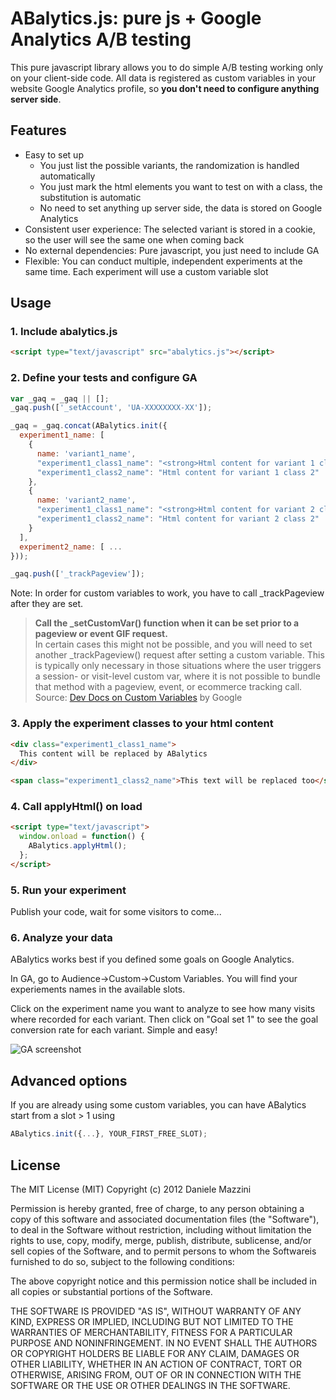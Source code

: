 ABalytics.js: pure js + Google Analytics A/B testing
====================================================================

This pure javascript library allows you to do simple A/B testing working only on your client-side code. All data is registered as custom variables in your website Google Analytics profile, so **you don't need to configure anything server side**.

Features
--------

*  Easy to set up
   * You just list the possible variants, the randomization is handled automatically
   * You just mark the html elements you want to test on with a class, the substitution is automatic
   * No need to set anything up server side, the data is stored on Google Analytics
* Consistent user experience: The selected variant is stored in a cookie, so the user will see the same one when coming back
* No external dependencies: Pure javascript, you just need to include GA
* Flexible: You can conduct multiple, independent experiments at the same time. Each experiment will use a custom variable slot

Usage
-----

### 1. Include abalytics.js
```html
<script type="text/javascript" src="abalytics.js"></script>
```
### 2. Define your tests and configure GA
```javascript
var _gaq = _gaq || [];
_gaq.push(['_setAccount', 'UA-XXXXXXXX-XX']);

_gaq = _gaq.concat(ABalytics.init({
  experiment1_name: [
    {
      name: 'variant1_name',
      "experiment1_class1_name": "<strong>Html content for variant 1 class 1</strong>",
      "experiment1_class2_name": "Html content for variant 1 class 2"
    },
    {
      name: 'variant2_name',
      "experiment1_class1_name": "<strong>Html content for variant 2 class 1</strong>",
      "experiment1_class2_name": "Html content for variant 2 class 2"
    }
  ],
  experiment2_name: [ ...
}));

_gaq.push(['_trackPageview']);
```

Note: In order for custom variables to work, you have to call _trackPageview after they are set.

> **Call the _setCustomVar() function when it can be set prior to a pageview or event GIF request.**  
> In certain cases this might not be possible, and you will need to set another _trackPageview() request after setting a custom variable. This is typically only necessary in those situations where the user triggers a session- or visit-level custom var, where it is not possible to bundle that method with a pageview, event, or ecommerce tracking call.  
> Source: [Dev Docs on Custom Variables](https://developers.google.com/analytics/devguides/collection/gajs/gaTrackingCustomVariables) by Google

### 3. Apply the experiment classes to your html content
```html
<div class="experiment1_class1_name">
  This content will be replaced by ABalytics
</div>

<span class="experiment1_class2_name">This text will be replaced too</span>
```

### 4. Call applyHtml() on load

```html
<script type="text/javascript">
  window.onload = function() {
    ABalytics.applyHtml();
  };
</script>
```

### 5. Run your experiment

Publish your code, wait for some visitors to come...

### 6. Analyze your data

ABalytics works best if you defined some goals on Google Analytics.

In GA, go to Audience->Custom->Custom Variables. You will find your experiements names in the available slots.

Click on the experiment name you want to analyze to see how many visits where recorded for each variant. Then click on "Goal set 1" to see the goal conversion rate for each variant. Simple and easy!

![GA screenshot](https://raw.github.com/danmaz74/ABalytics/master/screenshots/abalytics.png "Results on Google Analytics")

Advanced options
----------------

If you are already using some custom variables, you can have ABalytics start from a slot > 1 using
```javascript
ABalytics.init({...}, YOUR_FIRST_FREE_SLOT);
```
License
-------

The MIT License (MIT)
Copyright (c) 2012 Daniele Mazzini

Permission is hereby granted, free of charge, to any person obtaining a copy of this software and associated documentation files (the "Software"), to deal in the Software without restriction, including without limitation the rights to use, copy, modify, merge, publish, distribute, sublicense, and/or sell copies of the Software, and to permit persons to whom the Softwareis furnished to do so, subject to the following conditions:

The above copyright notice and this permission notice shall be included in all copies or substantial portions of the Software.

THE SOFTWARE IS PROVIDED "AS IS", WITHOUT WARRANTY OF ANY KIND, EXPRESS OR IMPLIED, INCLUDING BUT NOT LIMITED TO THE WARRANTIES OF MERCHANTABILITY, FITNESS FOR A PARTICULAR PURPOSE AND NONINFRINGEMENT. IN NO EVENT SHALL THE AUTHORS OR COPYRIGHT HOLDERS BE LIABLE FOR ANY CLAIM, DAMAGES OR OTHER LIABILITY, WHETHER IN AN ACTION OF CONTRACT, TORT OR OTHERWISE, ARISING FROM, OUT OF OR IN CONNECTION WITH THE SOFTWARE OR THE USE OR OTHER DEALINGS IN THE SOFTWARE.